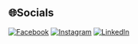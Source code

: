 
## 🌐Socials
[![Facebook](https://img.shields.io/badge/Facebook-%231877F2.svg?logo=Facebook&logoColor=white)](https://www.facebook.com/an.vinh.2812/)
[![Instagram](https://img.shields.io/badge/Instagram-%23E4405F.svg?logo=Instagram&logoColor=white)](https://www.instagram.com/_vhinna_not_me/)
[![LinkedIn](https://img.shields.io/badge/LinkedIn-%230077B5.svg?logo=linkedin&logoColor=white)](https://www.linkedin.com/in/vinh-an-9144372b6/) 

<!--# 💻Tech Stack-->
<!--![C++](https://img.shields.io/badge/c++-%2300599C.svg?style=for-the-badge&logo=c%2B%2B&logoColor=white)-->
<!--![CSS3](https://img.shields.io/badge/css3-%231572B6.svg?style=for-the-badge&logo=css3&logoColor=white)
![HTML5](https://img.shields.io/badge/html5-%23E34F26.svg?style=for-the-badge&logo=html5&logoColor=white)
![Java](https://img.shields.io/badge/java-%23ED8B00.svg?style=for-the-badge&logo=java&logoColor=white)
![PHP](https://img.shields.io/badge/php-%23777BB4.svg?style=for-the-badge&logo=php&logoColor=white)-->
<!--![Python](https://img.shields.io/badge/python-3670A0?style=for-the-badge&logo=python&logoColor=ffdd54)-->
<!--![Bootstrap](https://img.shields.io/badge/bootstrap-%23563D7C.svg?style=for-the-badge&logo=bootstrap&logoColor=white)-->
<!--
![Flutter](https://img.shields.io/badge/Flutter-%2302569B.svg?style=for-the-badge&logo=Flutter&logoColor=white)
![React](https://img.shields.io/badge/react-%2320232a.svg?style=for-the-badge&logo=react&logoColor=%2361DAFB)
![React Native](https://img.shields.io/badge/react_native-%2320232a.svg?style=for-the-badge&logo=react&logoColor=%2361DAFB)
![Apache Maven](https://img.shields.io/badge/Apache%20Maven-C71A36?style=for-the-badge&logo=Apache%20Maven&logoColor=white)
-->
<!--![MySQL](https://img.shields.io/badge/mysql-%2300f.svg?style=for-the-badge&logo=mysql&logoColor=white)
![MicrosoftSQLServer](https://img.shields.io/badge/Microsoft%20SQL%20Sever-CC2927?style=for-the-badge&logo=microsoft%20sql%20server&logoColor=white)
![Figma](https://img.shields.io/badge/figma-%23F24E1E.svg?style=for-the-badge&logo=figma&logoColor=white)
![Canva](https://img.shields.io/badge/Canva-%2300C4CC.svg?style=for-the-badge&logo=Canva&logoColor=white)-->
  <!--# 💰You can help me by Donating
  [![PayPal](https://img.shields.io/badge/PayPal-00457C?style=for-the-badge&logo=paypal&logoColor=white)](https://paypal.me/andangvinhcv@gmail.com) 

  <!-- Proudly created with GPRM ( https://gprm.itsvg.in ) -->
  
